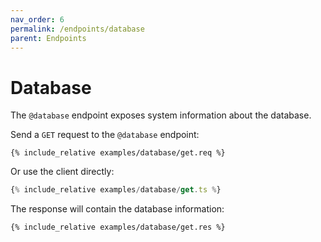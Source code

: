 ```yaml
---
nav_order: 6
permalink: /endpoints/database
parent: Endpoints
---
```


# Database

The `@database` endpoint exposes system information about the database.

Send a `GET` request to the `@database` endpoint:

```http
{% include_relative examples/database/get.req %}
```

Or use the client directly:

```ts
{% include_relative examples/database/get.ts %}
```

The response will contain the database information:

```http
{% include_relative examples/database/get.res %}
```
